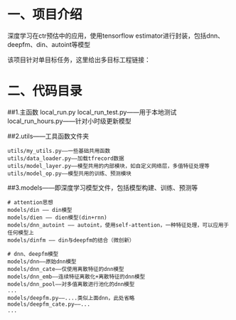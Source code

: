 
# 一、项目介绍 
深度学习在ctr预估中的应用，使用tensorflow estimator进行封装，包括dnn、deepfm、din、autoint等模型

该项目针对单目标任务，这里给出多目标工程链接：

# 二、代码目录
##1.主函数
    local_run.py
    local_run_test.py——用于本地测试
    local_run_hours.py——针对小时级更新模型


##2.utils——工具函数文件夹

    utils/my_utils.py——一些基础共用函数
    utils/data_loader.py——加载tfrecord数据
    utils/model_layer.py——模型共用的内部模块，如自定义网络层，多值特征处理等
    utils/model_op.py——模型共用的训练、预测模块


##3.models——即深度学习模型文件，包括模型构建、训练、预测等

    # attention思想
    models/din —— din模型
    models/dien —— dien模型(din+rnn)
    models/dnn_autoint —— autoint，使用self-attention，一种特征处理，可以应用于任何模型上
    models/dinfm —— din与deepfm的结合（微创新）
    
    # dnn、deepfm模型
    models/dnn——原始dnn模型
    models/dnn_cate——仅使用离散特征的dnn模型
    models/dnn_emb——连续特征离散化+离散特征的dnn模型
    models/dnn_pool——对多值离散进行池化的dnn模型
    ...
    models/deepfm.py——....类似上面dnn，此处省略
    models/deepfm_cate.py——...
    ...
